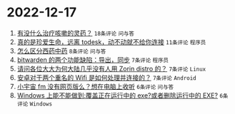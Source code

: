 # 2022-12-17

1. [有没什么治疗咳嗽的灵药？](https://www.v2ex.com/t/903094) `18条评论` `问与答`
1. [真的是珍爱生命，远离 todesk，动不动就不给你连接](https://www.v2ex.com/t/903102) `11条评论` `程序员`
1. [怎么区分西药中药](https://www.v2ex.com/t/903098) `8条评论` `问与答`
1. [bitwarden 的两个功能缺陷：导出，同步](https://www.v2ex.com/t/903105) `7条评论` `程序员`
1. [请问各位大大为何大陆几乎没有人用 Zorin distro 的？](https://www.v2ex.com/t/903099) `7条评论` `Linux`
1. [安卓对于两个重名的 Wifi 是如何处理并连接的？](https://www.v2ex.com/t/903082) `7条评论` `Android`
1. [小宇宙 fm 没有网页版么？想在电脑上收听](https://www.v2ex.com/t/903101) `6条评论` `问与答`
1. [Windows 上能不能做到:覆盖正在运行中的 exe?或者删除运行中的 EXE?](https://www.v2ex.com/t/903087) `6条评论` `Windows`

